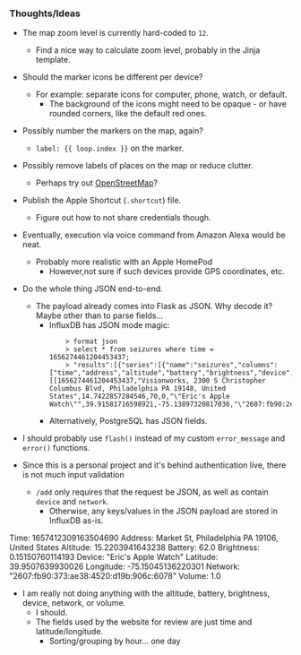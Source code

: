 ### Thoughts/Ideas

- The map zoom level is currently hard-coded to `12`.
    * Find a nice way to calculate zoom level, probably in the Jinja template.

- Should the marker icons be different per device?
    * For example: separate icons for computer, phone, watch, or default.
        - The background of the icons might need to be opaque - or have rounded corners, like the default red ones.

- Possibly number the markers on the map, again?
    * `label: {{ loop.index }}` on the marker.

- Possibly remove labels of places on the map or reduce clutter.
    * Perhaps try out [OpenStreetMap](https://www.openstreetmap.org/)?

- Publish the Apple Shortcut (`.shortcut`) file.
    * Figure out how to not share credentials though.

- Eventually, execution via voice command from Amazon Alexa would be neat.
    * Probably more realistic with an Apple HomePod
        - However,not sure if such devices provide GPS coordinates, etc.

- Do the whole thing JSON end-to-end.
    * The payload already comes into Flask as JSON. Why decode it? Maybe other than to parse fields...
        - InfluxDB has JSON mode magic:
            ```
                > format json
                > select * from seizures where time = 1656274461204453437;
                > "results":[{"series":[{"name":"seizures","columns":["time","address","altitude","battery","brightness","device","latitude","longitude","network","volume"],"values":[[1656274461204453437,"Visionworks, 2300 S Christopher Columbus Blvd, Philadelphia PA 19148, United States",14.7422857284546,70,0,"\"Eric's Apple Watch\"",39.91581716598921,-75.13897320817036,"\"2607:fb90:2edc:1784:28ec:62b0:8053:3633\"",1]]}]}]}
            ```
        - Alternatively, PostgreSQL has JSON fields.

- I should probably use `flash()` instead of my custom `error_message` and `error()` functions.

- Since this is a personal project and it's behind authentication live, there is not much input validation
    * `/add` only requires that the request be JSON, as well as contain `device` and `network`.
        - Otherwise, any keys/values in the JSON payload are stored in InfluxDB as-is.

Time:	1657412309163504690
Address:	Market St, Philadelphia PA 19106, United States
Altitude:	15.2203941643238
Battery:	62.0
Brightness:	0.15150760114193
Device:	"Eric's Apple Watch"
Latitude:	39.9507639930026
Longitude:	-75.15045136220301
Network:	"2607:fb90:373:ae38:4520:d19b:906c:6078"
Volume:	1.0

- I am really not doing anything with the altitude, battery, brightness, device, network, or volume.
    * I should.
    * The fields used by the website for review are just time and latitude/longitude.
        - Sorting/grouping by hour... one day

